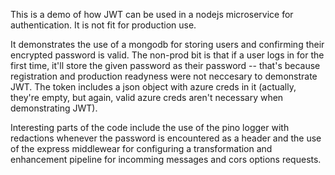 This is a demo of how JWT can be used in a nodejs microservice for authentication. It is not fit for production use.

It demonstrates the use of a mongodb for storing users and confirming their encrypted password is valid. The non-prod bit is that if a user logs in for the first time, it'll store the given password as their password -- that's because registration and production readyness were not neccesary to demonstrate JWT. The token includes a json object with azure creds in it (actually, they're empty, but again, valid azure creds aren't necessary when demonstrating JWT).

Interesting parts of the code include the use of the pino logger with redactions whenever the password is encountered as a header and the use of the express middlewear for configuring a transformation and enhancement pipeline for incomming messages and cors options requests.

